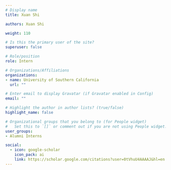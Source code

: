 ```yaml
---
# Display name
title: Xuan Shi

authors: Xuan Shi

weight: 110

# Is this the primary user of the site?
superuser: false

# Role/position
role: Intern

# Organizations/Affiliations
organizations:
- name: University of Southern California
  url: ""

# Enter email to display Gravatar (if Gravatar enabled in Config)
email: ""

# Highlight the author in author lists? (true/false)
highlight_name: false

# Organizational groups that you belong to (for People widget)
#   Set this to `[]` or comment out if you are not using People widget.
user_groups:
- Alumni Interns

social:
  - icon: google-scholar
    icon_pack: ai
    link: https://scholar.google.com/citations?user=0tVhuU4AAAAJ&hl=en
---
```

